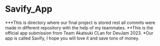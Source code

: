 # Savify_App
***This is directory where our final project is stored rest all commits were made in different repository with the help of my teammates. 
**This is the official app submission from Team Akatsuki CLan for DevJam 2023.
*Our app is called Savify, I hope you will love it and save tons of money. 

